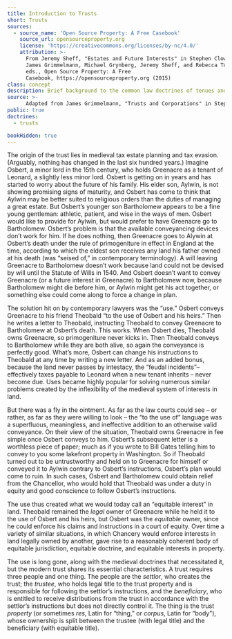 ```yaml
---
title: Introduction to Trusts
short: Trusts
sources:
  - source_name: 'Open Source Property: A Free Casebook'
    source_url: opensourceproperty.org
    license: 'https://creativecommons.org/licenses/by-nc/4.0/'
    attribution: >-
      From Jeremy Sheff, "Estates and Future Interests" in Stephen Clowney,
      James Grimmelmann, Michael Grynberg, Jeremy Sheff, and Rebecca Tushnet,
      eds., Open Source Property: A Free
      Casebook, https://opensourceproperty.org (2015)
class: concept
description: Brief background to the common law doctrines of tenues and estates in land.
source: >-
      Adapted from James Grimmelmann, "Trusts and Corporations" in Stephen Clowney, James Grimmelmann, Michael Grynberg, Jeremy Sheff, and Rebecca Tushnet, eds., Open Source Property: A Free Casebook, https://opensourceproperty.org (2015).
public: true
doctrines:
  - trusts

bookHidden: true
---
```


The origin of the trust lies in medieval tax estate planning and tax evasion. (Arguably, nothing has changed in the last six hundred years.) Imagine Osbert, a minor lord in the 15th century, who holds Greenacre as a tenant of Leonard, a slightly less minor lord. Osbert is getting on in years and has started to worry about the future of his family. His elder son, Aylwin, is not showing promising signs of maturity, and Osbert has come to think that Aylwin may be better suited to religious orders than the duties of managing a great estate. But Osbert’s younger son Bartholomew appears to be a fine young gentleman: athletic, patient, and wise in the ways of men. Osbert would like to provide for Aylwin, but would prefer to have Greenacre go to Bartholomew. Osbert’s problem is that the available conveyancing devices don’t work for him. If he does nothing, then Greenacre goes to Alywin at Osbert’s death under the rule of primogeniture in effect in England at the time, according to which the eldest son receives any land his father owned at his death (was “seised of,” in contemporary terminology). A will leaving Greenacre to Bartholomew doesn’t work because land could not be devised by will until the Statute of Wills in 1540. And Osbert doesn’t want to convey Greenacre (or a future interest in Greenacre) to Bartholomew now, because Bartholomew might die before him, or Aylwin might get his act together, or something else could come along to force a change in plan.

The solution hit on by contemporary lawyers was the “use.” Osbert conveys Greenacre to his friend Theobald “to the use of Osbert and his heirs.” Then he writes a letter to Theobald, instructing Theobald to convey Greenacre to Bartholomew at Osbert’s death. This works. When Osbert dies, Theobald owns Greenacre, so primogeniture never kicks in. Then Theobald conveys to Bartholomew while they are both alive, so again the conveyance is perfectly good. What’s more, Osbert can change his instructions to Theobald at any time by writing a new letter. And as an added bonus, because the land never passes by intestacy, the “feudal incidents”– effectively taxes payable to Leonard when a new tenant inherits – never become due. Uses became highly popular for solving numerous similar problems created by the inflexibility of the medieval system of interests in land.

But there was a fly in the ointment. As far as the law courts could see – or rather, as far as they were willing to look – the “to the use of” language was a superfluous, meaningless, and ineffective addition to an otherwise valid conveyance. On their view of the situation, Theobald owns Greenacre in fee simple once Osbert conveys to him. Osbert’s subsequent letter is a worthless piece of paper; much as if you wrote to Bill Gates telling him to convey to you some lakefront property in Washington. So if Theobald turned out to be untrustworthy and held on to Greenacre for himself or conveyed it to Aylwin contrary to Osbert’s instructions, Osbert’s plan would come to ruin. In such cases, Osbert and Bartholomew could obtain relief from the Chancellor, who would hold that Theobald was under a duty in equity and good conscience to follow Osbert’s instructions.

The use thus created what we would today call an “equitable interest” in land. Theobald remained the *legal* owner of Greenacre while he held it to the use of Osbert and his heirs, but Osbert was the *equitable* owner, since he could enforce his claims and instructions in a court of equity. Over time a variety of similar situations, in which Chancery would enforce interests in land legally owned by another, gave rise to a reasonably coherent body of equitable jurisdiction, equitable doctrine, and equitable interests in property.

The use is long gone, along with the medieval doctrines that necessitated it, but the modern trust shares its essential characteristics. A trust requires three people and one thing. The people are the *settlor*, who creates the trust; the *trustee*, who holds legal title to the trust property and is responsible for following the settlor’s instructions, and the *beneficiary*, who is entitled to receive distributions from the trust in accordance with the settlor’s instructions but does not directly control it. The thing is the trust *property* (or sometimes *res*, Latin for “thing,” or *corpus*, Latin for “body”), whose ownership is split between the trustee (with legal title) and the beneficiary (with equitable title).




